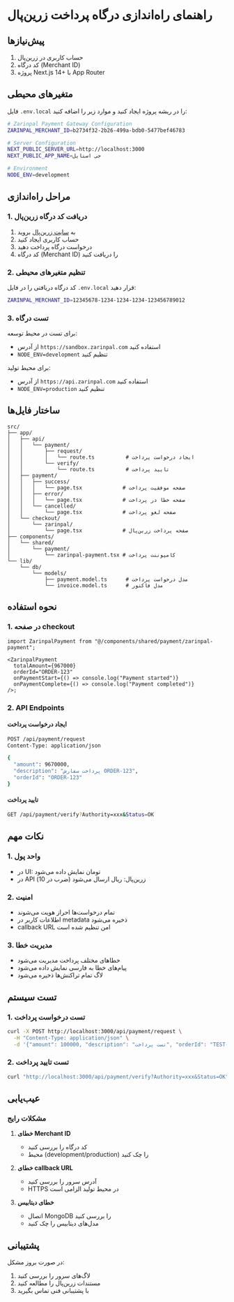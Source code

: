 # راهنمای راه‌اندازی درگاه پرداخت زرین‌پال

## پیش‌نیازها

1. حساب کاربری در زرین‌پال
2. کد درگاه (Merchant ID)
3. پروژه Next.js 14+ با App Router

## متغیرهای محیطی

فایل `.env.local` را در ریشه پروژه ایجاد کنید و موارد زیر را اضافه کنید:

```bash
# Zarinpal Payment Gateway Configuration
ZARINPAL_MERCHANT_ID=b2734f32-2b26-499a-bdb0-5477bef46783

# Server Configuration
NEXT_PUBLIC_SERVER_URL=http://localhost:3000
NEXT_PUBLIC_APP_NAME=جی استایل

# Environment
NODE_ENV=development
```

## مراحل راه‌اندازی

### 1. دریافت کد درگاه زرین‌پال

1. به [سایت زرین‌پال](https://www.zarinpal.com) بروید
2. حساب کاربری ایجاد کنید
3. درخواست درگاه پرداخت دهید
4. کد درگاه (Merchant ID) را دریافت کنید

### 2. تنظیم متغیرهای محیطی

کد درگاه دریافتی را در فایل `.env.local` قرار دهید:

```bash
ZARINPAL_MERCHANT_ID=12345678-1234-1234-1234-123456789012
```

### 3. تست درگاه

برای تست در محیط توسعه:

- از آدرس `https://sandbox.zarinpal.com` استفاده کنید
- `NODE_ENV=development` تنظیم کنید

برای محیط تولید:

- از آدرس `https://api.zarinpal.com` استفاده کنید
- `NODE_ENV=production` تنظیم کنید

## ساختار فایل‌ها

```
src/
├── app/
│   ├── api/
│   │   └── payment/
│   │       ├── request/
│   │       │   └── route.ts          # ایجاد درخواست پرداخت
│   │       └── verify/
│   │           └── route.ts          # تایید پرداخت
│   ├── payment/
│   │   ├── success/
│   │   │   └── page.tsx             # صفحه موفقیت پرداخت
│   │   ├── error/
│   │   │   └── page.tsx             # صفحه خطا در پرداخت
│   │   └── cancelled/
│   │       └── page.tsx             # صفحه لغو پرداخت
│   └── checkout/
│       └── zarinpal/
│           └── page.tsx             # صفحه پرداخت زرین‌پال
├── components/
│   └── shared/
│       └── payment/
│           └── zarinpal-payment.tsx # کامپوننت پرداخت
└── lib/
    └── db/
        └── models/
            ├── payment.model.ts      # مدل درخواست پرداخت
            └── invoice.model.ts      # مدل فاکتور
```

## نحوه استفاده

### 1. در صفحه checkout

```tsx
import ZarinpalPayment from "@/components/shared/payment/zarinpal-payment";

<ZarinpalPayment
  totalAmount={967000}
  orderId="ORDER-123"
  onPaymentStart={() => console.log("Payment started")}
  onPaymentComplete={() => console.log("Payment completed")}
/>;
```

### 2. API Endpoints

#### ایجاد درخواست پرداخت

```bash
POST /api/payment/request
Content-Type: application/json

{
  "amount": 9670000,
  "description": "پرداخت سفارش ORDER-123",
  "orderId": "ORDER-123"
}
```

#### تایید پرداخت

```bash
GET /api/payment/verify?Authority=xxx&Status=OK
```

## نکات مهم

### 1. واحد پول

- در UI: تومان نمایش داده می‌شود
- در API زرین‌پال: ریال ارسال می‌شود (ضرب در 10)

### 2. امنیت

- تمام درخواست‌ها احراز هویت می‌شوند
- اطلاعات کاربر در metadata ذخیره می‌شود
- callback URL امن تنظیم شده است

### 3. مدیریت خطا

- خطاهای مختلف پرداخت مدیریت می‌شود
- پیام‌های خطا به فارسی نمایش داده می‌شود
- لاگ تمام تراکنش‌ها ذخیره می‌شود

## تست سیستم

### 1. تست درخواست پرداخت

```bash
curl -X POST http://localhost:3000/api/payment/request \
  -H "Content-Type: application/json" \
  -d '{"amount": 100000, "description": "تست پرداخت", "orderId": "TEST-001"}'
```

### 2. تست تایید پرداخت

```bash
curl "http://localhost:3000/api/payment/verify?Authority=xxx&Status=OK"
```

## عیب‌یابی

### مشکلات رایج

1. **خطای Merchant ID**
   - کد درگاه را بررسی کنید
   - محیط (development/production) را چک کنید

2. **خطای callback URL**
   - آدرس سرور را بررسی کنید
   - HTTPS در محیط تولید الزامی است

3. **خطای دیتابیس**
   - اتصال MongoDB را بررسی کنید
   - مدل‌های دیتابیس را چک کنید

## پشتیبانی

در صورت بروز مشکل:

1. لاگ‌های سرور را بررسی کنید
2. مستندات زرین‌پال را مطالعه کنید
3. با پشتیبانی فنی تماس بگیرید
